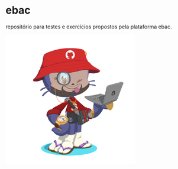 # ebac
repositório para testes e exercícios propostos pela plataforma ebac.

<img height="350" src="octocat.png">
